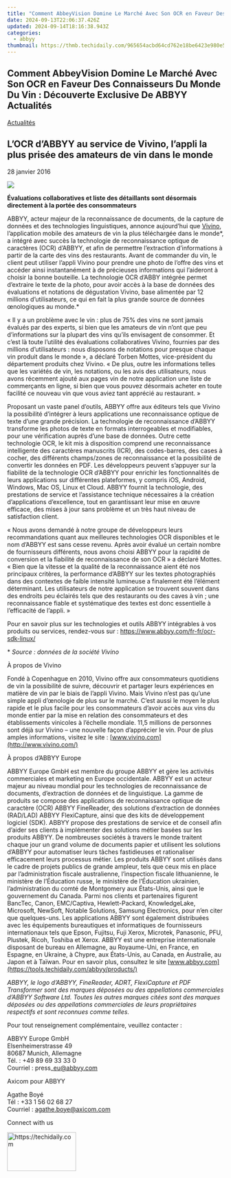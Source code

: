 ```yaml
---
title: "Comment AbbeyVision Domine Le Marché Avec Son OCR en Faveur Des Connaisseurs Du Monde Du Vin : Découverte Exclusive De ABBYY Actualités"
date: 2024-09-13T22:06:37.426Z
updated: 2024-09-14T18:16:38.943Z
categories:
  - abbyy
thumbnail: https://thmb.techidaily.com/965654acbd64cd762e18be6423e980e53d1c3fa7dd1512b5cfdc18b0e2b93a57.jpg
---
```


## Comment AbbeyVision Domine Le Marché Avec Son OCR en Faveur Des Connaisseurs Du Monde Du Vin : Découverte Exclusive De ABBYY Actualités

[Actualités](https://tools.techidaily.com/abbyy/products/)

## L’OCR d’ABBYY au service de Vivino, l’appli la plus prisée des amateurs de vin dans le monde

28 janvier 2016

![](https://content.abbyy.com/-/media/project/abbyy/abbyy/branchtemplates/shutterstock_1272462163_1296-x-729.jpg?h=729&iar=0&w=1296)

**Évaluations collaboratives et liste des détaillants sont désormais directement à la portée des consommateurs**  
  
ABBYY, acteur majeur de la reconnaissance de documents, de la capture de données et des technologies linguistiques, annonce aujourd’hui que [Vivino](http://www.vivino.com), l’application mobile des amateurs de vin la plus téléchargée dans le monde\*, a intégré avec succès la technologie de reconnaissance optique de caractères (OCR) d’ABBYY, et afin de permettre l’extraction d’informations à partir de la carte des vins des restaurants. Avant de commander du vin, le client peut utiliser l’appli Vivino pour prendre une photo de l’offre des vins et accéder ainsi instantanément à de précieuses informations qui l’aideront à choisir la bonne bouteille. La technologie OCR d’ABBY intégrée permet d’extraire le texte de la photo, pour avoir accès à la base de données des évaluations et notations de dégustation Vivino, base alimentée par 12 millions d’utilisateurs, ce qui en fait la plus grande source de données œnologiques au monde.\*

« Il y a un problème avec le vin : plus de 75% des vins ne sont jamais évalués par des experts, si bien que les amateurs de vin n’ont que peu d’informations sur la plupart des vins qu’ils envisagent de consommer. Et c’est là toute l’utilité des évaluations collaboratives Vivino, fournies par des millions d’utilisateurs : nous disposons de notations pour presque chaque vin produit dans le monde », a déclaré Torben Mottes, vice-président du département produits chez Vivino. « De plus, outre les informations telles que les variétés de vin, les notations, ou les avis des utilisateurs, nous avons récemment ajouté aux pages vin de notre application une liste de commerçants en ligne, si bien que vous pouvez désormais acheter en toute facilité ce nouveau vin que vous aviez tant apprécié au restaurant. »

Proposant un vaste panel d’outils, ABBYY offre aux éditeurs tels que Vivino la possibilité d’intégrer à leurs applications une reconnaissance optique de texte d’une grande précision. La technologie de reconnaissance d’ABBYY transforme les photos de texte en formats interrogeables et modifiables, pour une vérification auprès d’une base de données. Outre cette technologie OCR, le kit mis à disposition comprend une reconnaissance intelligente des caractères manuscrits (ICR), des codes-barres, des cases à cocher, des différents champs/zones de reconnaissance et la possibilité de convertir les données en PDF. Les développeurs peuvent s’appuyer sur la fiabilité de la technologie OCR d’ABBYY pour enrichir les fonctionnalités de leurs applications sur différentes plateformes, y compris iOS, Android, Windows, Mac OS, Linux et Cloud. ABBYY fournit la technologie, des prestations de service et l’assistance technique nécessaires à la création d’applications d’excellence, tout en garantissant leur mise en œuvre efficace, des mises à jour sans problème et un très haut niveau de satisfaction client.

« Nous avons demandé à notre groupe de développeurs leurs recommandations quant aux meilleures technologies OCR disponibles et le nom d’ABBYY est sans cesse revenu. Après avoir évalué un certain nombre de fournisseurs différents, nous avons choisi ABBYY pour la rapidité de conversion et la fiabilité de reconnaissance de son OCR » a déclaré Mottes. « Bien que la vitesse et la qualité de la reconnaissance aient été nos principaux critères, la performance d’ABBYY sur les textes photographiés dans des contextes de faible intensité lumineuse a finalement été l’élément déterminant. Les utilisateurs de notre application se trouvent souvent dans des endroits peu éclairés tels que des restaurants ou des caves à vin ; une reconnaissance fiable et systématique des textes est donc essentielle à l’efficacité de l’appli. »

Pour en savoir plus sur les technologies et outils ABBYY intégrables à vos produits ou services, rendez-vous sur : <https://www.abbyy.com/fr-fr/ocr-sdk-linux/>

\* _Source : données de la société Vivino_

À propos de Vivino

Fondé à Copenhague en 2010, Vivino offre aux consommateurs quotidiens de vin la possibilité de suivre, découvrir et partager leurs expériences en matière de vin par le biais de l’appli Vivino. Mais Vivino n’est pas qu’une simple appli d’œnologie de plus sur le marché. C’est aussi le moyen le plus rapide et le plus facile pour les consommateurs d’avoir accès aux vins du monde entier par la mise en relation des consommateurs et des établissements vinicoles à l’échelle mondiale. 11,5 millions de personnes sont déjà sur Vivino – une nouvelle façon d’apprécier le vin. Pour de plus amples informations, visitez le site : [www.vivino.com](http://www.vivino.com/)

À propos d’ABBYY Europe

ABBYY Europe GmbH est membre du groupe ABBYY et gère les activités commerciales et marketing en Europe occidentale. ABBYY est un acteur majeur au niveau mondial pour les technologies de reconnaissance de documents, d’extraction de données et de linguistique. La gamme de produits se compose des applications de reconnaissance optique de caractère (OCR) ABBYY FineReader, des solutions d’extraction de données (RAD/LAD) ABBYY FlexiCapture, ainsi que des kits de développement logiciel (SDK). ABBYY propose des prestations de service et de conseil afin d’aider ses clients à implémenter des solutions métier basées sur les produits ABBYY. De nombreuses sociétés à travers le monde traitent chaque jour un grand volume de documents papier et utilisent les solutions d’ABBYY pour automatiser leurs tâches fastidieuses et rationaliser efficacement leurs processus métier. Les produits ABBYY sont utilisés dans le cadre de projets publics de grande ampleur, tels que ceux mis en place par l’administration fiscale australienne, l’inspection fiscale lithuanienne, le ministère de l’Éducation russe, le ministère de l’Éducation ukrainien, l’administration du comté de Montgomery aux États-Unis, ainsi que le gouvernement du Canada. Parmi nos clients et partenaires figurent BancTec, Canon, EMC/Captiva, Hewlett-Packard, KnowledgeLake, Microsoft, NewSoft, Notable Solutions, Samsung Electronics, pour n’en citer que quelques-uns. Les applications ABBYY sont également distribuées avec les équipements bureautiques et informatiques de fournisseurs internationaux tels que Epson, Fujitsu, Fuji Xerox, Microtek, Panasonic, PFU, Plustek, Ricoh, Toshiba et Xerox. ABBYY est une entreprise internationale disposant de bureau en Allemagne, au Royaume-Uni, en France, en Espagne, en Ukraine, à Chypre, aux États-Unis, au Canada, en Australie, au Japon et à Taïwan. Pour en savoir plus, consultez le site [www.abbyy.com](https://tools.techidaily.com/abbyy/products/) 

_ABBYY, le logo d’ABBYY, FineReader, ADRT, FlexiCapture et PDF Transformer sont des marques déposées ou des appellations commerciales d’ABBYY Software Ltd. Toutes les autres marques citées sont des marques déposées ou des appellations commerciales de leurs propriétaires respectifs et sont reconnues comme telles._

Pour tout renseignement complémentaire, veuillez contacter :

ABBYY Europe GmbH  
Elsenheimerstrasse 49  
80687 Munich, Allemagne  
Tél. : +49 89 69 33 33 0  
Courriel : press\_eu@abbyy.com

Axicom pour ABBYY

Agathe Boyé  
Tél : +33 1 56 02 68 27  
Courriel : agathe.boye@axicom.com

Connect with us

<ins class="adsbygoogle"
     style="display:block"
     data-ad-format="autorelaxed"
     data-ad-client="ca-pub-7571918770474297"
     data-ad-slot="1223367746"></ins>

<ins class="adsbygoogle"
     style="display:block"
     data-ad-client="ca-pub-7571918770474297"
     data-ad-slot="8358498916"
     data-ad-format="auto"
     data-full-width-responsive="true"></ins>



<!-- affiliate ads begin -->
<a href="https://aligracehair.sjv.io/c/5597632/2135410/19272" target="_top" id="2135410">
  <img src="//a.impactradius-go.com/display-ad/19272-2135410" border="0" alt="https://techidaily.com" width="160" height="90"/>
</a>
<img height="0" width="0" src="https://aligracehair.sjv.io/i/5597632/2135410/19272" style="position:absolute;visibility:hidden;" border="0" />
<!-- affiliate ads end -->

